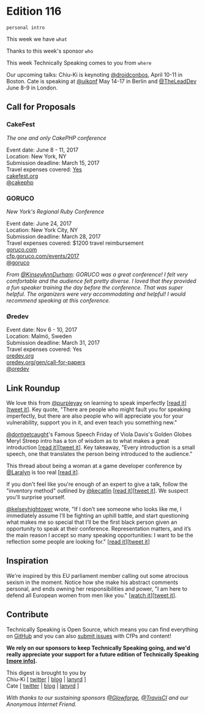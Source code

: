 # Edition 116

`personal intro`

This week we have `what`

Thanks to this week's sponsor `who`

This week Technically Speaking comes to you from `where`

Our upcoming talks: Chiu-Ki is keynoting [@droidconbos](http://twitter.com/droidconbos), April 10-11 in Boston. Cate is speaking at [@uikonf](http://twitter.com/uikonf) May 14-17 in Berlin and [@TheLeadDev](http://twitter.com/theleaddev) June 8-9 in London.


## Call for Proposals

### CakeFest
*The one and only CakePHP conference*

Event date: June 8 - 11, 2017  
Location: New York, NY  
Submission deadline: March 15, 2017  
Travel expenses covered: [Yes](https://twitter.com/MeganKleyweg/status/840550715667947520)  
[cakefest.org](https://cakefest.org/)  
[@cakephp](https://twitter.com/cakephp/status/839807071507865602)


### GORUCO
*New York's Regional Ruby Conference*

Event date: June 24, 2017  
Location: New York City, NY  
Submission deadline: March 28, 2017  
Travel expenses covered: $1200 travel reimbursement  
[goruco.com](http://goruco.com/)  
[cfp.goruco.com/events/2017](http://cfp.goruco.com/events/2017)  
[@goruco](https://twitter.com/goruco)

*From [@KinseyAnnDurham](https://twitter.com/KinseyAnnDurham): GORUCO was a great conference! I felt very comfortable and the audience felt pretty diverse. I loved that they provided a fun speaker training the day before the conference. That was super helpful. The organizers were very accommodating and helpful! I would recommend speaking at this conference.*


### Øredev

Event date: Nov 6 - 10, 2017  
Location: Malmö, Sweden  
Submission deadline: March 31, 2017  
Travel expenses covered: Yes  
[oredev.org](http://www.oredev.org/)  
[oredev.org/gen/call-for-papers](http://www.oredev.org/gen/call-for-papers)  
[@oredev](https://twitter.com/oredev)


## Link Roundup

We love this from [@purpleyay](http://twitter.com/purpleyay) on learning to speak imperfectly [[read it](http://gwendolyn.io/learning-to-speak-imperfectly/)][[tweet it](https://twitter.com/home?status=Learning%20to%20Speak%20Imperfectly%20by%20%40purpleyay%20http%3A//gwendolyn.io/learning-to-speak-imperfectly/%20via%20%40techspeakdigest)]. Key quote, "There are people who might fault you for speaking imperfectly, but there are also people who will appreciate you for your vulnerability, support you in it, and even teach you something new."

[@dontgetcaught](http://twitter.com/dontgetcaught)'s Famous Speech Friday of Viola Davis's Golden Globes Meryl Streep intro has a ton of wisdom as to what makes a great introduction [[read it](http://eloquentwoman.blogspot.com/2017/02/famous-speech-friday-viola-daviss.html)][[tweet it](https://twitter.com/home?status=Famous%20Speech%20Friday%3A%20Viola%20Davis%27s%20Golden%20Globes%20Meryl%20Streep%20intro%20by%20%40dontgetcaught%20http%3A//eloquentwoman.blogspot.com/2017/02/famous-speech-friday-viola-daviss.html%20via%20%40techspeakdigest)]. Key takeaway, "Every introduction is a small speech, one that translates the person being introduced to the audience."

This thread about being a woman at a game developer conference by [@Laralyn](http://twitter.com/Laralyn) is too real [[read it](https://twitter.com/Laralyn/status/830172440776957952)].

If you don't feel like you're enough of an expert to give a talk, follow the "inventory method" outlined by [@kecatlin](http://twitter.com/kecatlin) [[read it](https://www.linkedin.com/pulse/you-dont-have-expert-share-your-expertise-karen-catlin)][[tweet it](https://twitter.com/home?status=You%20don%E2%80%99t%20have%20to%20be%20an%20expert%20to%20share%20your%20expertise%20by%20%40kecatlin%20https%3A//www.linkedin.com/pulse/you-dont-have-expert-share-your-expertise-karen-catlin%20via%20%40techspeakdigest)]. We suspect you'll surprise yourself.

[@kelseyhightower](http://twitter.com/kelseyhightower) wrote, "If I don’t see someone who looks like me, I immediately assume I’ll be fighting an uphill battle, and start questioning what makes me so special that I’ll be the first black person given an opportunity to speak at their conference. Representation matters, and it’s the main reason I accept so many speaking opportunities: I want to be the reflection some people are looking for." [[read it](https://medium.com/@kelseyhightower/tech-conferences-84d67cf994f6#.2rvdtnt6l)][[tweet it](https://twitter.com/home?status=Tech%20Conferences%20by%20%40kelseyhightower%20https%3A//medium.com/%40kelseyhightower/tech-conferences-84d67cf994f6%23.2rvdtnt6l%20via%20%40techspeakdigest)]

## Inspiration

We're inspired by this EU parliament member calling out some atrocious sexism in the moment. Notice how she make his abstract comments personal, and ends owning her responsibilities and power, "I am here to defend all European women from men like you." [[watch it](https://www.facebook.com/TelePolitics/videos/1124748420987424/)][[tweet it](https://twitter.com/home?status=EU%20parliament%20member%20calling%20out%20some%20atrocious%20sexism%20in%20the%20moment%20https%3A//www.facebook.com/TelePolitics/videos/1124748420987424/%20via%20%40techspeakdigest)].  

## Contribute

Technically Speaking is Open Source, which means you can find everything on [GitHub](https://github.com/catehstn/technically-speaking/) and you can also [submit issues](https://github.com/catehstn/technically-speaking/issues/new) with CfPs and content!

**We rely on our sponsors to keep Technically Speaking going, and we'd really appreciate your support for a future edition of Technically Speaking [[more info](http://www.techspeak.email/sponsorship/)].**  


This digest is brought to you by  
Chiu-Ki [ [twitter](https://twitter.com/chiuki) | [blog](http://blog.sqisland.com/) | [lanyrd](http://lanyrd.com/profile/chiuki/) ]  
Cate [ [twitter](https://twitter.com/catehstn) | [blog](http://www.cate.blog/) | [lanyrd](http://lanyrd.com/profile/catehstn/) ]

*With thanks to our sustaining sponsors [@Glowforge](http://twitter.com/glowforge), [@TravisCI](http://twitter.com/travisci) and our Anonymous Internet Friend.*
